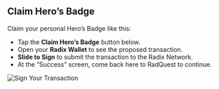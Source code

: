 ## Claim Hero’s Badge

Claim your personal Hero’s Badge like this:

* Tap the **Claim Hero’s Badge** button below.
* Open your **Radix Wallet** to see the proposed transaction.
* **Slide to Sign** to submit the transaction to the Radix Network.
* At the “Success” screen, come back here to RadQuest to continue.

![Sign Your Transaction](/quests-images/key/3-KeyImage_SlidetoSign.webp)
